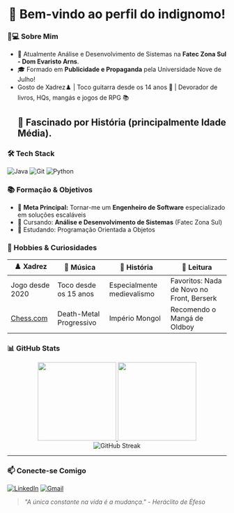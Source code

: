 
<div align="center">
  <h1>🚀 Bem-vindo ao perfil do indignomo!</h1>
</div>

### 👨💻 Sobre Mim

+ 🌱 Atualmente Análise e Desenvolvimento de Sistemas na **Fatec Zona Sul - Dom Evaristo Arns**.
+ 🎓 Formado em **Publicidade e Propaganda** pela Universidade Nove de Julho!
+ Gosto de Xadrez♟️ | Toco guitarra desde os 14 anos 🎸 | Devorador de livros, HQs, mangás e jogos de RPG 📚
  ## 📜 Fascinado por História (principalmente Idade Média).



### 🛠️ Tech Stack
![Java](https://img.shields.io/badge/Java-ED8B00?style=flat&logo=openjdk&logoColor=white)
![Git](https://img.shields.io/badge/Git-E34F26?style=flat&logo=git&logoColor=white)
![Python](https://img.shields.io/badge/python-3670A0?style=for-the-badge&logo=python&logoColor=ffdd54)


### 📚 Formação & Objetivos
- 🎯 **Meta Principal:** Tornar-me um **Engenheiro de Software** especializado em soluções escaláveis
- 🔭 Cursando: **Análise e Desenvolvimento de Sistemas** (Fatec Zona Sul)
- 📖 Estudando: Programação Orientada a Objetos


### 🎨 Hobbies & Curiosidades
| **♟️ Xadrez** | **🎸 Música** | **📜 História** | **📖 Leitura** |
|---------------|---------------|-----------------|----------------|
| Jogo desde 2020 | Toco desde os 15 anos | Especialmente medievalismo | Favoritos: Nada de Novo no Front, Berserk |
| [Chess.com](https://chess.com/member/indignomo) | Death-Metal Progressivo | Império Mongol | Recomendo o Mangá de Oldboy |


### 📊 GitHub Stats
<div align="center">
  <a href="https://github.com/indignomo">
    <img height="180em" src="https://github-readme-stats.vercel.app/api?username=indignomo&show_icons=true&theme=dark&include_all_commits=true"/>
    <img height="180em" src="https://github-readme-stats.vercel.app/api/top-langs/?username=indignomo&layout=compact&theme=dark"/>
  </a>
  <br>
  <img src="https://streak-stats.demolab.com?user=indignomo&theme=dark&date_format=j%20M%5B%20Y%5D" alt="GitHub Streak">
</div>

---

### 📫 Conecte-se Comigo
[![LinkedIn](https://img.shields.io/badge/LinkedIn-0077B5?style=for-the-badge&logo=linkedin&logoColor=white)](https://www.linkedin.com/in/dignomo/)
[![Gmail](https://img.shields.io/badge/Gmail-D14836?style=for-the-badge&logo=gmail&logoColor=white)](mailto:mouravinicius1999@gmail.com)

> *"A única constante na vida é a mudança." - Heráclito de Éfeso*
